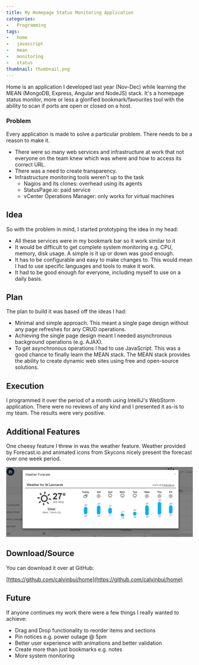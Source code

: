 ```yaml
---
title: My Homepage Status Monitoring Application
categories:
-   Programming
tags:
-   home
-   javascript
-   mean
-   monitoring
-   status
thumbnail: thumbnail.png
---
```


Home is an application I developed last year (Nov-Dec) while learning the MEAN (MongoDB, Express, Angular and NodeJS) stack. It's a homepage status monitor, more or less a glorified bookmark/favourites tool with the ability to scan if ports are open or closed on a host.

<!-- more -->

### Problem

Every application is made to solve a particular problem. There needs to be a reason to make it.

*   There were so many web services and infrastructure at work that not everyone on the team knew which was where and how to access its correct URL.
*   There was a need to create transparency.
*   Infrastructure monitoring tools weren't up to the task
    *   Nagios and its clones: overhead using its agents
    *   StatusPage.io: paid service
    *   vCenter Operations Manager: only works for virtual machines

## Idea

So with the problem in mind, I started prototyping the idea in my head:

*   All these services were in my bookmark bar so it work similar to it
*   It would be difficult to get complete system monitoring e.g. CPU, memory, disk usage. A simple is it up or down was good enough.
*   It has to be configurable and easy to make changes to. This would mean I had to use specific languages and tools to make it work.
*   It had to be good enough for everyone, including myself to use on a daily basis.

## Plan

The plan to build it was based off the ideas I had:

*   Minimal and simple approach. This meant a single page design without any page refreshes for any CRUD operations.
*   Achieving the single page design meant I needed asynchronous background operations (e.g. AJAX).
*   To get asynchronous operations I had to use JavaScript. This was a good chance to finally learn the MEAN stack. The MEAN stack provides the ability to create dynamic web sites using free and open-source solutions.

## Execution

I programmed it over the period of a month using IntelliJ's WebStorm application. There were no reviews of any kind and I presented it as-is to my team. The results were very positive.

## Additional Features

One cheesy feature I threw in was the weather feature. Weather provided by Forecast.io and animated icons from Skycons nicely present the forecast over one week period.

[![weather](weather.png)](weather.png)

## Download/Source

You can download it over at GitHub:

[https://github.com/calvinbui/home](https://github.com/calvinbui/home)

## Future

If anyone continues my work there were a few things I really wanted to achieve:

*   Drag and Drop functionality to reorder items and sections
*   Pin notices e.g. power outage @ 5pm
*   Better user experience with animations and better validation
*   Create more than just bookmarks e.g. notes
*   More system monitoring
